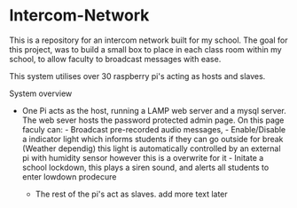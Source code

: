 # Intercom-Network

This is a repository for an intercom network built for my school.
The goal for this project, was to build a small box to place in each class room within my school, to allow faculty to broadcast messages with ease. 

This system utilises over 30 raspberry pi's acting as hosts and slaves.

System overview
  - One Pi acts as the host, running a LAMP web server and a mysql server.<br>
		The web sever hosts the password protected admin page. 
		On this page faculy can:
		- Broadcast pre-recorded audio messages, 
		- Enable/Disable a indicator light which informs students if they can go outside for break (Weather dependig) this light is automatically controlled by
			an external pi with humidity sensor however this is a overwrite for it
		- Initate a school lockdown, this plays a siren sound, and alerts all students to enter lowdown prodecure
		

	- The rest of the pi's act as slaves.
add more text later
